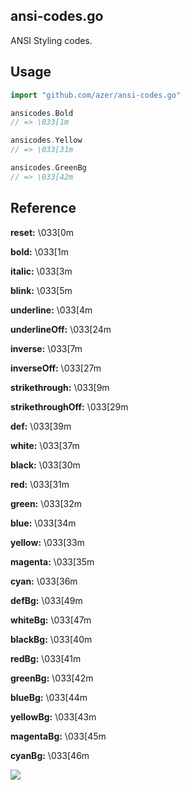 ## ansi-codes.go

ANSI Styling codes.

## Usage

```go
import "github.com/azer/ansi-codes.go"

ansicodes.Bold
// => \033[1m

ansicodes.Yellow
// => \033[31m

ansicodes.GreenBg
// => \033[42m
```

## Reference

**reset:**  \033[0m

**bold:**  \033[1m

**italic:**  \033[3m

**blink:**  \033[5m

**underline:**  \033[4m

**underlineOff:**  \033[24m

**inverse:**  \033[7m

**inverseOff:**  \033[27m

**strikethrough:**  \033[9m

**strikethroughOff:**  \033[29m

**def:**  \033[39m

**white:**  \033[37m

**black:**  \033[30m

**red:**  \033[31m

**green:**  \033[32m

**blue:**  \033[34m

**yellow:**  \033[33m

**magenta:**  \033[35m

**cyan:**  \033[36m

**defBg:**  \033[49m

**whiteBg:**  \033[47m

**blackBg:**  \033[40m

**redBg:**  \033[41m

**greenBg:**  \033[42m

**blueBg:**  \033[44m

**yellowBg:**  \033[43m

**magentaBg:**  \033[45m

**cyanBg:**  \033[46m

![](https://dl.dropboxusercontent.com/s/r19djuexd699h44/npmel_22.jpg)
